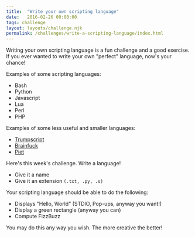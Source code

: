 ```yaml
---
title:  "Write your own scripting language"
date:   2016-02-26 00:00:00
tags: challenge
layout: layouts/challenge.njk
permalink: /challenges/write-a-scripting-language/index.html
---
```


Writing your own scripting language is a fun challenge and a good exercise. If you ever wanted to
write your own "perfect" language, now's your chance!

Examples of some scripting languages:
   - Bash
   - Python
   - Javascript
   - Lua
   - Perl
   - PHP

Examples of some less useful and smaller languages:

  - [Trumpscript](https://github.com/samshadwell/TrumpScript)
  - [Brainfuck](https://github.com/redevined/brainfuck)
  - [Piet](http://www.dangermouse.net/esoteric/piet.html)


Here's this week's challenge. Write a language! 

  - Give it a name
  - Give it an extension `(.txt, .py, .s)`

Your scripting language should be able to do the following:

  - Displays "Hello, World" (STDIO, Pop-ups, anyway you want!)
  - Display a green rectangle (anyway you can)
  - Compute FizzBuzz 

You may do this any way you wish. The more creative the better! 
